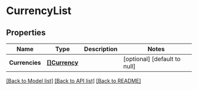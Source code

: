 # CurrencyList

## Properties
Name | Type | Description | Notes
------------ | ------------- | ------------- | -------------
**Currencies** | [**[]Currency**](Currency.md) |  | [optional] [default to null]

[[Back to Model list]](../README.md#documentation-for-models) [[Back to API list]](../README.md#documentation-for-api-endpoints) [[Back to README]](../README.md)



